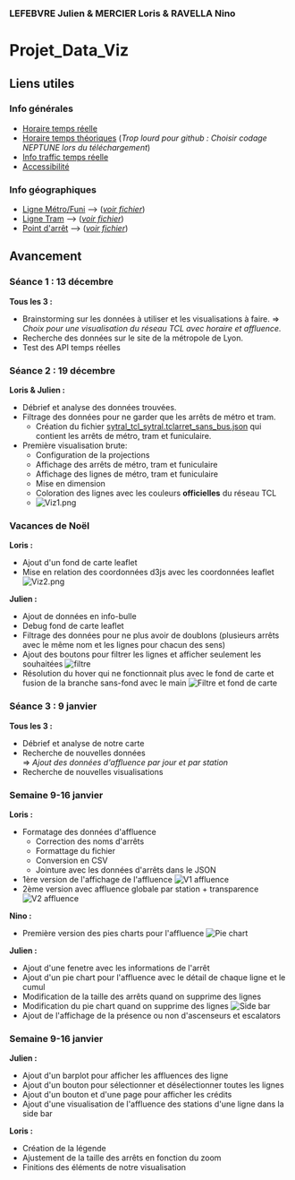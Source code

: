 ### LEFEBVRE Julien & MERCIER Loris & RAVELLA Nino
# Projet_Data_Viz

## Liens utiles
### Info générales
- [Horaire temps réelle](https://data.grandlyon.com/portail/fr/jeux-de-donnees/prochains-passages-reseau-transports-commun-lyonnais-rhonexpress-disponibilites-temps-reel/info)
- [Horaire temps théoriques](https://data.grandlyon.com/portail/fr/jeux-de-donnees/horaires-theoriques-reseau-transports-commun-lyonnais/telechargements) (*Trop lourd pour github : Choisir codage NEPTUNE lors du téléchargement*)
- [Info traffic temps réelle](https://data.grandlyon.com/portail/fr/jeux-de-donnees/alertes-trafic-reseau-transports-commun-lyonnais-v2/api)
- [Accessibilité](https://data.grandlyon.com/portail/fr/jeux-de-donnees/alerte-accessibilite-reseau-transports-commun-lyonnais/api)

### Info géographiques
- [Ligne Métro/Funi](https://data.grandlyon.com/portail/fr/jeux-de-donnees/lignes-metro-funiculaire-reseau-transports-commun-lyonnais-v2/info) --> (*[voir fichier](./data/sytral_tcl_sytral.tcllignemetrofuni_2_0_0.json)*)
- [Ligne Tram](https://data.grandlyon.com/portail/fr/jeux-de-donnees/lignes-tramway-reseau-transports-commun-lyonnais-v2/info) --> (*[voir fichier](./data/sytral_tcl_sytral.tcllignetram_2_0_0.json)*)
- [Point d'arrêt](https://data.grandlyon.com/portail/fr/jeux-de-donnees/points-arret-reseau-transports-commun-lyonnais/telechargements) --> (*[voir fichier](./data/sytral_tcl_sytral.tclarret.json)*)

## Avancement
### Séance 1 : 13 décembre
**Tous les 3 :** 
- Brainstorming sur les données à utiliser et les visualisations à faire. => *Choix pour une visualisation du réseau TCL avec horaire et affluence.*
- Recherche des données sur le site de la métropole de Lyon. 
- Test des API temps réelles

### Séance 2 : 19 décembre
**Loris & Julien :**
- Débrief et analyse des données trouvées.
- Filtrage des données pour ne garder que les arrêts de métro et tram.
  - Création du fichier [sytral_tcl_sytral.tclarret_sans_bus.json](./data/sytral_tcl_sytral.tclarret_sans_bus.json) qui contient les arrêts de métro, tram et funiculaire.
- Première visualisation brute:
  -  Configuration de la projections
  - Affichage des arrêts de métro, tram et funiculaire
  - Affichage des lignes de métro, tram et funiculaire
  - Mise en dimension
  - Coloration des lignes avec les couleurs **officielles** du réseau TCL
  - ![Viz1.png](img/Viz1.png)

### Vacances de Noël
**Loris :**
- Ajout d'un fond de carte leaflet
- Mise en relation des coordonnées d3js avec les coordonnées leaflet
![Viz2.png](img/Viz2.png)

**Julien :**
- Ajout de données en info-bulle
- Debug fond de carte leaflet
- Filtrage des données pour ne plus avoir de doublons (plusieurs arrêts avec le même nom et les lignes pour chacun des sens)
- Ajout des boutons pour filtrer les lignes et afficher seulement les souhaitées
  ![filtre](img/filtre.gif)
- Résolution du hover qui ne fonctionnait plus avec le fond de carte et fusion de la branche sans-fond avec le main
![Filtre et fond de carte](img/filtre+fond.gif)

### Séance 3 : 9 janvier
**Tous les 3 :**
- Débrief et analyse de notre carte
- Recherche de nouvelles données  
=> *Ajout des données d'affluence par jour et par station*
- Recherche de nouvelles visualisations

### Semaine 9-16 janvier
**Loris :**
- Formatage des données d'affluence
  - Correction des noms d'arrêts
  - Formattage du fichier
  - Conversion en CSV
  - Jointure avec les données d'arrêts dans le JSON
- 1ère version de l'affichage de l'affluence 
![V1 affluence](img/V1affluence.png)
- 2ème version avec affluence globale par station + transparence
![V2 affluence](img/V2affluence.png)

**Nino :**
- Première version des pies charts pour l'affluence
![Pie chart](img/piechart.gif)

**Julien :**
- Ajout d'une fenetre avec les informations de l'arrêt
- Ajout d'un pie chart pour l'affluence avec le détail de chaque ligne et le cumul
- Modification de la taille des arrêts quand on supprime des lignes
- Modification du pie chart quand on supprime des lignes
![Side bar](img/sidebar.gif)
- Ajout de l'affichage de la présence ou non d'ascenseurs et escalators

### Semaine 9-16 janvier
**Julien :**
- Ajout d'un barplot pour afficher les affluences des ligne
- Ajout d'un bouton pour sélectionner et désélectionner toutes les lignes
- Ajout d'un bouton et d'une page pour afficher les crédits
- Ajout d'une visualisation de l'affluence des stations d'une ligne dans la side bar

**Loris :**
- Création de la légende
- Ajustement de la taille des arrêts en fonction du zoom
- Finitions des éléments de notre visualisation
